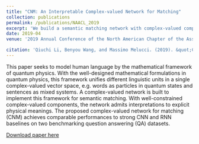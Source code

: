 ```yaml
---
title: "CNM: An Interpretable Complex-valued Network for Matching"
collection: publications
permalink: /publications/NAACL_2019
excerpt: 'We build a semantic matching network with complex-valued components driven by quantum theory. It outperforms strong baseline question answering (QA) models and exhibits a certain degree of interpretability.'
date: 2019-04
venue: '2019 Annual Conference of the North American Chapter of the Association for Computational Linguistics (NAACL-HLT 2019)'

citation: 'Qiuchi Li, Benyou Wang, and Massimo Melucci. (2019). &quot;CNM: An Interpretable Complex-valued Network for Matching.&quot; <i> 2019 Annual Conference of the North American Chapter of the Association for Computational Linguistics (NAACL-HLT 2019)</i>.'
---
```

This paper seeks to model human language by the mathematical framework of quantum physics. With the well-designed mathematical formulations in quantum physics, this framework unifies different linguistic units in a single complex-valued vector space, e.g. words as particles in quantum states and sentences as mixed systems. A complex-valued network is built to implement this framework for semantic matching. With well-constrained complex-valued components, the network admits interpretations to explicit physical meanings. The proposed complex-valued network for matching (CNM) achieves comparable performances to strong CNN and RNN baselines on two benchmarking question answering (QA) datasets. 

[Download paper here](http://qiuchili.github.io/files/NAACL_2019.pdf)
